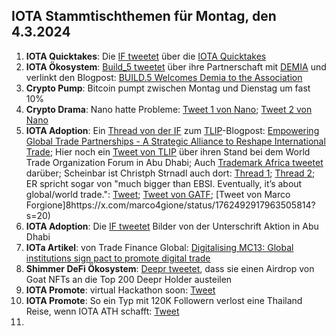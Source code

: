 ## IOTA Stammtischthemen für Montag, den 4.3.2024 

1. **IOTA Quicktakes**: Die [IF tweetet]() über die [IOTA Quicktakes]()
2. **IOTA Ökosystem**: [Build_5 tweetet](https://x.com/build5tech/status/1762379929461874699?s=20) über ihre Partnerschaft mit [DEMIA]() und verlinkt den Blogpost: [BUILD.5 Welcomes Demia to the Association](https://build5.com/blog/demia_collab/)
3. **Crypto Pump**: Bitcoin pumpt zwischen Montag und Dienstag um fast 10%
4. **Crypto Drama**: Nano hatte Probleme: [Tweet 1 von Nano](https://x.com/nano/status/1762032172137939423?s=20); [Tweet 2 von Nano](https://x.com/nano/status/1762430916238921869?s=20)
5. **IOTA Adoption**: Ein [Thread von der IF](https://x.com/iota/status/1762462596018360332?s=20) zum [TLIP](https://www.tlip.io/)-Blogpost: [Empowering Global Trade Partnerships - A Strategic Alliance to Reshape International Trade](https://blog.iota.org/empowering-global-trade/); Hier noch ein [Tweet von TLIP](https://x.com/TLIP_io/status/1762452767904547112?s=20) über ihren Stand bei dem World Trade Organization Forum in Abu Dhabi; Auch [Trademark Africa tweetet](https://x.com/TradeMarkAfrica/status/1762478437313176026?s=20) darüber; Scheinbar ist Christph Strnadl auch dort: [Thread 1](https://x.com/archimate/status/1762458440926920903?s=20); [Thread 2](https://x.com/archimate/status/1762471059880542566?s=20); ER spricht sogar von "much bigger than EBSI. Eventually, it’s about global/world trade.": [Tweet](https://x.com/archimate/status/1762485494175174895?s=20); [Tweet von GATF](https://x.com/GATFnews/status/1762495696756990367?s=20); [Tweet von Marco Forgione]8https://x.com/marco4gione/status/1762492917963505814?s=20)
6. **IOTA Adoption**: Die [IF tweetet](https://x.com/iota/status/1762477278691225781?s=20) Bilder von der Unterschrift Aktion in Abu Dhabi
7. **IOTa Artikel**: von Trade Finance Global: [Digitalising MC13: Global institutions sign pact to promote digital trade](https://www.tradefinanceglobal.com/posts/digitalising-mc13-global-institutions-sign-pact-promote-digital-trade/)
8. **Shimmer DeFi Ökosystem**: [Deepr tweetet](https://x.com/DeeprFinance/status/1762480538072293763?s=20), dass sie einen Airdrop von Goat NFTs an die Top 200 Deepr Holder austeilen
9. **IOTA Promote**: virtual Hackathon soon: [Tweet](https://x.com/Deep_Sea_Iotan/status/1762494722495361392?s=20)
10. **IOTA Promote**: So ein Typ mit 120K Followern verlost eine Thailand Reise, wenn IOTA ATH schafft: [Tweet](https://x.com/altugisler/status/1762469202214969676?s=20)
11. 

